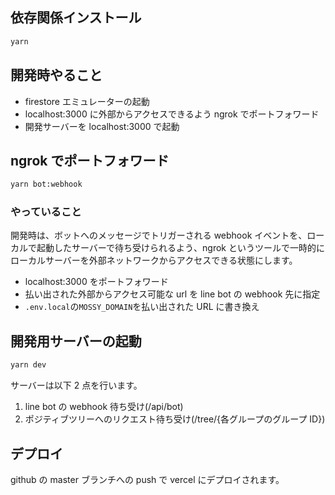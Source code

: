 ## 依存関係インストール

```bash
yarn
```

## 開発時やること

- firestore エミュレーターの起動
- localhost:3000 に外部からアクセスできるよう ngrok でポートフォワード
- 開発サーバーを localhost:3000 で起動

## ngrok でポートフォワード

```bash
yarn bot:webhook
```

### やっていること

開発時は、ボットへのメッセージでトリガーされる webhook イベントを、ローカルで起動したサーバーで待ち受けられるよう、ngrok というツールで一時的にローカルサーバーを外部ネットワークからアクセスできる状態にします。

- localhost:3000 をポートフォワード
- 払い出された外部からアクセス可能な url を line bot の webhook 先に指定
- `.env.local`の`MOSSY_DOMAIN`を払い出された URL に書き換え

## 開発用サーバーの起動

```bash
yarn dev
```

サーバーは以下 2 点を行います。

1. line bot の webhook 待ち受け(/api/bot)
2. ポジティブツリーへのリクエスト待ち受け(/tree/{各グループのグループ ID})

## デプロイ

github の master ブランチへの push で vercel にデプロイされます。
